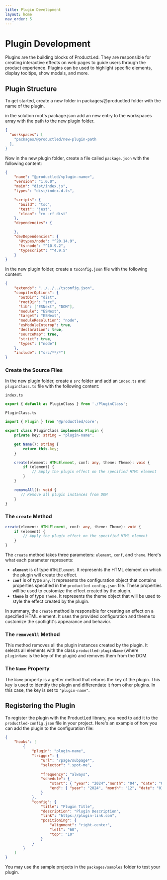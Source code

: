```yaml
---
title: Plugin Development
layout: home
nav_order: 5
---
```


# Plugin Development

Plugins are the building blocks of ProductLed. They are responsible for creating interactive effects on web pages to guide users through the product experience. Plugins can be used to highlight specific elements, display tooltips, show modals, and more.

## Plugin Structure

To get started, create a new folder in packages/@productled folder with the name of the plugin.

in the solution root's package.json add an new entry to the workspaces array with the path to the new plugin folder.

```json
{
  "workspaces": [
    "packages/@productled/new-plugin-path
  ],
}
```

Now in the new plugin folder, create a file called `package.json` with the following content:

```json
{
    "name": "@productled/<plugin-name>",
    "version": "1.0.0",
    "main": "dist/index.js",
    "types": "dist/index.d.ts",

    "scripts": {
      "build": "tsc",
      "test": "jest",
      "clean": "rm -rf dist"
    },
    "dependencies": {

    },
    "devDependencies": {
      "@types/node": "^20.14.9",
      "ts-node": "^10.9.2",
      "typescript": "^4.9.5"
    }
}
```

In the new plugin folder, create a `tsconfig.json` file with the following content:

```json
{
    "extends": "../../../tsconfig.json",
    "compilerOptions": {
      "outDir": "dist",
      "rootDir": "src",
      "lib": ["ESNext", "DOM"],
      "module": "ESNext",
      "target": "ESNext",
      "moduleResolution": "node",
      "esModuleInterop": true,
      "declaration": true,
      "sourceMap": true, 
      "strict": true,
      "types": ["node"]
    },
    "include": ["src/**/*"]
}
```

### Create the Source Files

In the new plugin folder, create a `src` folder and add an `index.ts` and `pluginClass.ts` file with the following content:

`index.ts`

```typescript
export { default as PluginClass } from './PluginClass';
```

`PluginClass.ts`

```typescript
import { Plugin } from '@productled/core';

export class PluginClass implements Plugin {
    private key: string = "plugin-name";

    get Name(): string {
        return this.key;
    }

    create(element: HTMLElement, conf: any, theme: Theme): void {
        if (element) {
            // Apply the plugin effect on the specified HTML element
        }
    }

    removeAll(): void {
       // Remove all plugin instances from DOM
    }
}
```

### The `create` Method

```typescript
create(element: HTMLElement, conf: any, theme: Theme): void {
    if (element) {
        // Apply the plugin effect on the specified HTML element
    }
}
```

The `create` method takes three parameters: `element`, `conf`, and `theme`. Here's what each parameter represents:

- **`element`** is of type `HTMLElement`. It represents the HTML element on which the plugin will create the effect.
- **`conf`** is of type `any`. It represents the configuration object that contains properties specified in the `productled-config.json` file. These properties will be used to customize the effect created by the plugin.
- **`theme`** is of type `Theme`. It represents the theme object that will be used to style the effect created by the plugin.

In summary, the `create` method is responsible for creating an effect on a specified HTML element. It uses the provided configuration and theme to customize the spotlight's appearance and behavior.

### The `removeAll` Method

This method removes all the plugin instances created by the plugin. It selects all elements with the class `productled-pluginName` (where `pluginName` is the key of the plugin) and removes them from the DOM.

### The `Name` Property

The `Name` property is a getter method that returns the key of the plugin. This key is used to identify the plugin and differentiate it from other plugins. In this case, the key is set to `"plugin-name"`.

## Registering the Plugin

To register the plugin with the ProductLed library, you need to add it to the `productled-config.json` file in your project. Here's an example of how you can add the plugin to the configuration file:

```json
{
    "hooks": [
        {
            "plugin": "plugin-name",
            "trigger": {
                "url": "/page/subpage*",
                "selector": ".spot-me",
            
                "frequency": "always",
                "schedule": {
                    "start": { "year": "2024","month": "04", "date": "01", "time": "09:00" },
                    "end": { "year": "2024", "month": "12", "date": "01", "time": "09:00" }
                }
            },
            "config": {
                "title": "Plugin Title",
                "description": "Plugin Description",
                "link": "https://plugin-link.com",
                "positioning": {
                    "alignment": "right-center",
                    "left": "60",
                    "top": "10"
                }
            }
        }
    ]
}
```

You may use the sample projects in the `packages/samples` folder to test your plugin.
